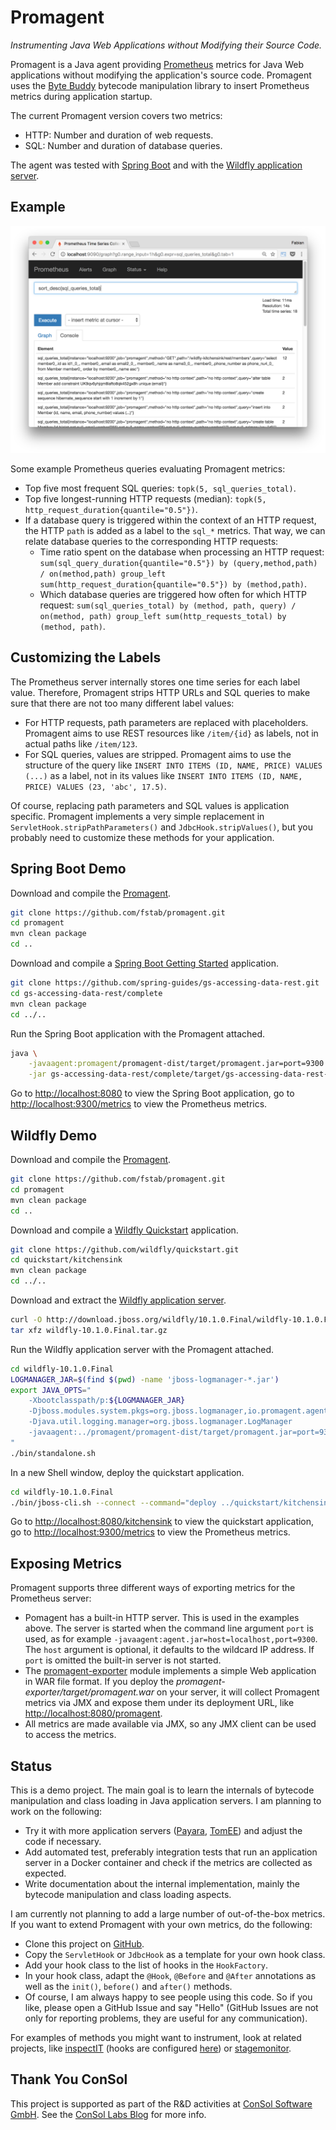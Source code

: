 Promagent
=========

_Instrumenting Java Web Applications without Modifying their Source Code._

Promagent is a Java agent providing [Prometheus](https://prometheus.io/) metrics for Java Web applications without modifying the application's source code.
Promagent uses the [Byte Buddy](http://bytebuddy.net/) bytecode manipulation library to insert Prometheus metrics during application startup.

The current Promagent version covers two metrics:

* HTTP: Number and duration of web requests.
* SQL: Number and duration of database queries.

The agent was tested with [Spring Boot](https://projects.spring.io/spring-boot/) and with the [Wildfly application server](http://wildfly.org/).

Example
-------

![screenshot](screenshot.png)

Some example Prometheus queries evaluating Promagent metrics:

* Top five most frequent SQL queries: `topk(5, sql_queries_total)`.
* Top five longest-running HTTP requests (median): `topk(5, http_request_duration{quantile="0.5"})`.
* If a database query is triggered within the context of an HTTP request, the HTTP `path` is added as a label to the `sql_*` metrics. That way, we can relate database queries to the corresponding HTTP requests:
  * Time ratio spent on the database when processing an HTTP request: `sum(sql_query_duration{quantile="0.5"}) by (query,method,path) / on(method,path) group_left sum(http_request_duration{quantile="0.5"}) by (method,path)`.
  * Which database queries are triggered how often for which HTTP request: `sum(sql_queries_total) by (method, path, query) / on(method, path) group_left sum(http_requests_total) by (method, path)`.

Customizing the Labels
----------------------

The Prometheus server internally stores one time series for each label value. Therefore, Promagent strips HTTP URLs and SQL queries to make sure that there are not too many different label values:

* For HTTP requests, path parameters are replaced with placeholders. Promagent aims to use REST resources like `/item/{id}` as labels, not in actual paths like `/item/123`.
* For SQL queries, values are stripped. Promagent aims to use the structure of the query like `INSERT INTO ITEMS (ID, NAME, PRICE) VALUES (...)` as a label, not in its values like `INSERT INTO ITEMS (ID, NAME, PRICE) VALUES (23, 'abc', 17.5)`.

Of course, replacing path parameters and SQL values is application specific. Promagent implements a very simple replacement in `ServletHook.stripPathParameters()` and `JdbcHook.stripValues()`, but you probably need to customize these methods for your application.

Spring Boot Demo
----------------

Download and compile the [Promagent](https://github.com/fstab/promagent).

```bash
git clone https://github.com/fstab/promagent.git
cd promagent
mvn clean package
cd ..
```

Download and compile a [Spring Boot Getting Started](https://spring.io/guides/gs/accessing-data-rest/) application.

```bash
git clone https://github.com/spring-guides/gs-accessing-data-rest.git
cd gs-accessing-data-rest/complete
mvn clean package
cd ../..
```

Run the Spring Boot application with the Promagent attached.

```bash
java \
    -javaagent:promagent/promagent-dist/target/promagent.jar=port=9300 \
    -jar gs-accessing-data-rest/complete/target/gs-accessing-data-rest-0.1.0.jar
```

Go to [http://localhost:8080](http://localhost:8080) to view the Spring Boot application,
go to [http://localhost:9300/metrics](http://localhost:9300/metrics) to view the Prometheus metrics.

Wildfly Demo
------------

Download and compile the [Promagent](https://github.com/fstab/promagent).

```bash
git clone https://github.com/fstab/promagent.git
cd promagent
mvn clean package
cd ..
```

Download and compile a [Wildfly Quickstart](https://github.com/wildfly/quickstart) application.

```bash
git clone https://github.com/wildfly/quickstart.git
cd quickstart/kitchensink
mvn clean package
cd ../..
```

Download and extract the [Wildfly application server](http://wildfly.org/).

```bash
curl -O http://download.jboss.org/wildfly/10.1.0.Final/wildfly-10.1.0.Final.tar.gz
tar xfz wildfly-10.1.0.Final.tar.gz
```

Run the Wildfly application server with the Promagent attached.

```bash
cd wildfly-10.1.0.Final
LOGMANAGER_JAR=$(find $(pwd) -name 'jboss-logmanager-*.jar')
export JAVA_OPTS="
    -Xbootclasspath/p:${LOGMANAGER_JAR}
    -Djboss.modules.system.pkgs=org.jboss.logmanager,io.promagent.agent
    -Djava.util.logging.manager=org.jboss.logmanager.LogManager
    -javaagent:../promagent/promagent-dist/target/promagent.jar=port=9300
"
./bin/standalone.sh
```

In a new Shell window, deploy the quickstart application.

```bash
cd wildfly-10.1.0.Final
./bin/jboss-cli.sh --connect --command="deploy ../quickstart/kitchensink/target/kitchensink.war"
```

Go to [http://localhost:8080/kitchensink](http://localhost:8080/kitchensink) to view the quickstart application,
go to [http://localhost:9300/metrics](http://localhost:9300/metrics) to view the Prometheus metrics.

Exposing Metrics
----------------

Promagent supports three different ways of exporting metrics for the Prometheus server:

* Pomagent has a built-in HTTP server. This is used in the examples above. The server is started when the
  command line argument `port` is used, as for example `-javaagent:agent.jar=host=localhost,port=9300`.
  The `host` argument is optional, it defaults to the wildcard IP address.
  If `port` is omitted the built-in server is not started.
* The [promagent-exporter](https://github.com/fstab/promagent/tree/master/promagent-exporter) module implements
  a simple Web application in WAR file format. If you deploy the _promagent-exporter/target/promagent.war_ on your
  server, it will collect Promagent metrics via JMX and expose them under its deployment URL,
  like [http://localhost:8080/promagent](http://localhost:8080/promagent).
* All metrics are made available via JMX, so any JMX client can be used to access the metrics.

Status
------

This is a demo project. The main goal is to learn the internals of bytecode manipulation and class loading in Java application servers. I am planning to work on the following:

* Try it with more application servers ([Payara](http://www.payara.fish/), [TomEE](http://tomee.apache.org/)) and adjust the code if necessary.
* Add automated test, preferably integration tests that run an application server in a Docker container and check if the metrics are collected as expected.
* Write documentation about the internal implementation, mainly the bytecode manipulation and class loading aspects.

I am currently not planning to add a large number of out-of-the-box metrics. If you want to extend Promagent with your own metrics, do the following:

* Clone this project on [GitHub](https://github.com/fstab/promagent/).
* Copy the `ServletHook` or `JdbcHook` as a template for your own hook class.
* Add your hook class to the list of hooks in the `HookFactory`.
* In your hook class, adapt the `@Hook`, `@Before` and `@After` annotations as well as the `init()`, `before()` and `after()` methods.
* Of course, I am always happy to see people using this code. So if you like, please open a GitHub Issue and say "Hello" (GitHub Issues are not only for reporting problems, they are useful for any communication).

For examples of methods you might want to instrument, look at related projects, like [inspectIT](http://www.inspectit.rocks/) (hooks are configured [here](https://github.com/inspectIT/inspectIT/tree/master/inspectit.server/src/main/external-resources/ci/profiles/common)) or [stagemonitor](http://www.stagemonitor.org/).

Thank You ConSol
----------------

This project is supported as part of the R&D activities at [ConSol Software GmbH](https://www.consol.de/). See the [ConSol Labs Blog](https://labs.consol.de/) for more info.
